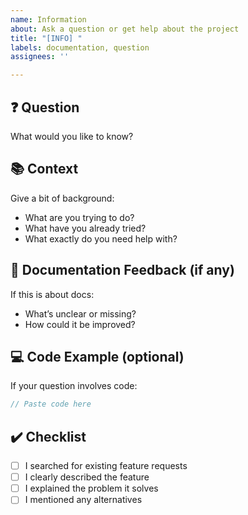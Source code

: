 ```yaml
---
name: Information
about: Ask a question or get help about the project
title: "[INFO] "
labels: documentation, question
assignees: ''

---
```


## ❓ Question
What would you like to know?

## 📚 Context
Give a bit of background:
- What are you trying to do?
- What have you already tried?
- What exactly do you need help with?

## 📖 Documentation Feedback (if any)
If this is about docs:
- What’s unclear or missing?
- How could it be improved?

## 💻 Code Example (optional)
If your question involves code:

```dart
// Paste code here
```
## ✔️ Checklist
- [ ] I searched for existing feature requests
- [ ] I clearly described the feature
- [ ] I explained the problem it solves
- [ ] I mentioned any alternatives
